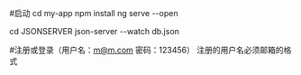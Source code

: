 #启动
cd my-app
npm install
ng serve --open

cd JSONSERVER
json-server --watch db.json

#注册或登录（用户名：m@m.com 密码：123456）
注册的用户名必须邮箱的格式